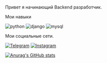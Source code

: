 Привет я начинающий Backend разработчик.

Мои навыки

![python](https://img.shields.io/badge/-python-090909?style=for-the-badge&logo=python&logoColor=47C5FB)
![django](https://img.shields.io/badge/-django-090909?style=for-the-badge&logo=django&logoColor=F88C00)
![mysql](https://img.shields.io/badge/-mysql-090909?style=for-the-badge&logo=mysql&logoColor=47C5FB)

Мои социальные сети.

[![Telegram](https://img.shields.io/badge/-Telegram-090909?style=for-the-badge&logo=telegram&logoColor=27A0D9)](https://t.me/csgostr)
[![Instagram](https://img.shields.io/badge/-Instagram-090909?style=for-the-badge&logo=instagram&logoColor=B4068E)](https://www.instagram.com/str.662/)



[![Anurag's GitHub stats](https://github-readme-stats.vercel.app/api?username=str662&show_icons=true&theme=dark)](https://github.com/anuraghazra/github-readme-stats)